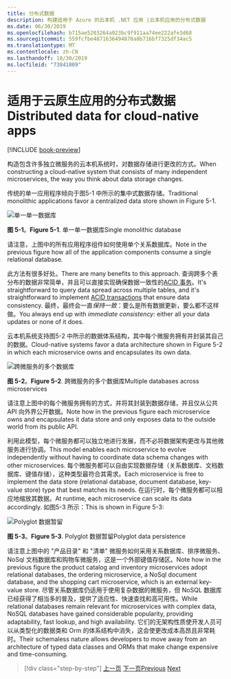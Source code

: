 ```yaml
---
title: 分布式数据
description: 构建适用于 Azure 的云本机 .NET 应用 |云本机应用的分布式数据
ms.date: 06/30/2019
ms.openlocfilehash: b715ae5203264a023bc9f911aa74ee222afe3d68
ms.sourcegitcommit: 559fcfbe4871636494870a8b716bf7325df34ac5
ms.translationtype: MT
ms.contentlocale: zh-CN
ms.lasthandoff: 10/30/2019
ms.locfileid: "73841809"
---
```

# <a name="distributed-data-for-cloud-native-apps"></a><span data-ttu-id="0abc7-103">适用于云原生应用的分布式数据</span><span class="sxs-lookup"><span data-stu-id="0abc7-103">Distributed data for cloud-native apps</span></span>

[!INCLUDE [book-preview](../../../includes/book-preview.md)]

<span data-ttu-id="0abc7-104">构造包含许多独立微服务的云本机系统时，对数据存储进行更改的方式。</span><span class="sxs-lookup"><span data-stu-id="0abc7-104">When constructing a cloud-native system that consists of many independent microservices, the way you think about data storage changes.</span></span>

<span data-ttu-id="0abc7-105">传统的单一应用程序倾向于图5-1 中所示的集中式数据存储。</span><span class="sxs-lookup"><span data-stu-id="0abc7-105">Traditional monolithic applications favor a centralized data store shown in Figure 5-1.</span></span>

![单一单一数据库](./media/single-monolithic-database.png)

<span data-ttu-id="0abc7-107">**图 5-1**。</span><span class="sxs-lookup"><span data-stu-id="0abc7-107">**Figure 5-1**.</span></span> <span data-ttu-id="0abc7-108">单一单一数据库</span><span class="sxs-lookup"><span data-stu-id="0abc7-108">Single monolithic database</span></span>

<span data-ttu-id="0abc7-109">请注意，上图中的所有应用程序组件如何使用单个关系数据库。</span><span class="sxs-lookup"><span data-stu-id="0abc7-109">Note in the previous figure how all of the application components consume a single relational database.</span></span>

<span data-ttu-id="0abc7-110">此方法有很多好处。</span><span class="sxs-lookup"><span data-stu-id="0abc7-110">There are many benefits to this approach.</span></span> <span data-ttu-id="0abc7-111">查询跨多个表分布的数据非常简单，并且可以直接实现确保数据一致性的[ACID 事务](https://docs.microsoft.com/windows/desktop/cossdk/acid-properties)。</span><span class="sxs-lookup"><span data-stu-id="0abc7-111">It's straightforward to query data spread across  multiple tables, and it's straightforward to implement [ACID transactions](https://docs.microsoft.com/windows/desktop/cossdk/acid-properties) that ensure data consistency.</span></span> <span data-ttu-id="0abc7-112">最终，最终会一直*保持一致*：要么是所有数据更新，要么都不这样做。</span><span class="sxs-lookup"><span data-stu-id="0abc7-112">You always end up with *immediate consistency*: either all your data updates or none of it does.</span></span>

<span data-ttu-id="0abc7-113">云本机系统支持图5-2 中所示的数据体系结构，其中每个微服务拥有并封装其自己的数据。</span><span class="sxs-lookup"><span data-stu-id="0abc7-113">Cloud-native systems favor a data architecture shown in Figure 5-2 in which each microservice owns and encapsulates its own data.</span></span>

![跨微服务的多个数据库](./media/data-across-microservices.png)

<span data-ttu-id="0abc7-115">**图 5-2**。</span><span class="sxs-lookup"><span data-stu-id="0abc7-115">**Figure 5-2**.</span></span> <span data-ttu-id="0abc7-116">跨微服务的多个数据库</span><span class="sxs-lookup"><span data-stu-id="0abc7-116">Multiple databases across microservices</span></span>

<span data-ttu-id="0abc7-117">请注意上图中的每个微服务拥有的方式，并将其封装到数据存储，并且仅从公共 API 向外界公开数据。</span><span class="sxs-lookup"><span data-stu-id="0abc7-117">Note how in the previous figure each microservice owns and encapsulates it data store and only exposes data to the outside world from its public API.</span></span>

<span data-ttu-id="0abc7-118">利用此模型，每个微服务都可以独立地进行发展，而不必将数据架构更改与其他微服务进行协调。</span><span class="sxs-lookup"><span data-stu-id="0abc7-118">This model enables each microservice to evolve independently without having to coordinate data schema changes with other microservices.</span></span> <span data-ttu-id="0abc7-119">每个微服务都可以自由实现数据存储（关系数据库、文档数据库、键值存储），这种类型最符合其需求。</span><span class="sxs-lookup"><span data-stu-id="0abc7-119">Each microservice is free to implement the data store (relational database, document database, key-value store) type that best matches its needs.</span></span> <span data-ttu-id="0abc7-120">在运行时，每个微服务都可以相应地缩放其数据。</span><span class="sxs-lookup"><span data-stu-id="0abc7-120">At runtime, each microservice can scale its data accordingly.</span></span> <span data-ttu-id="0abc7-121">如图5-3 所示：</span><span class="sxs-lookup"><span data-stu-id="0abc7-121">This is shown in Figure 5-3:</span></span>

![Polyglot 数据暂留](./media/polyglot-data-persistence.png)

<span data-ttu-id="0abc7-123">**图 5-3**。</span><span class="sxs-lookup"><span data-stu-id="0abc7-123">**Figure 5-3**.</span></span> <span data-ttu-id="0abc7-124">Polyglot 数据暂留</span><span class="sxs-lookup"><span data-stu-id="0abc7-124">Polyglot data persistence</span></span>

<span data-ttu-id="0abc7-125">请注意上图中的 "产品目录" 和 "清单" 微服务如何采用关系数据库、排序微服务、NoSql 文档数据库和购物车微服务，这是一个外部键值存储区。</span><span class="sxs-lookup"><span data-stu-id="0abc7-125">Note how in the previous figure the product catalog and inventory microservices adopt relational databases, the ordering microservice, a NoSql document database, and the shopping cart microservice, which is an external key-value store.</span></span> <span data-ttu-id="0abc7-126">尽管关系数据库仍适用于使用复杂数据的微服务，但 NoSQL 数据库已经获得了相当多的普及，提供了适应性、快速查找和高可用性。</span><span class="sxs-lookup"><span data-stu-id="0abc7-126">While relational databases remain relevant for microservices with complex data, NoSQL databases have gained considerable popularity, providing adaptability, fast lookup, and high availability.</span></span> <span data-ttu-id="0abc7-127">它们的无架构性质使开发人员可以从类型化的数据类和 Orm 的体系结构中消失，这会使更改成本高昂且非常耗时。</span><span class="sxs-lookup"><span data-stu-id="0abc7-127">Their schemaless nature allows developers to move away from an architecture of typed data classes and ORMs that make change expensive and time-consuming.</span></span>

>[!div class="step-by-step"]
><span data-ttu-id="0abc7-128">[上一页](service-mesh-communication-infrastructure.md)
>[下一页](data-patterns.md)</span><span class="sxs-lookup"><span data-stu-id="0abc7-128">[Previous](service-mesh-communication-infrastructure.md)
[Next](data-patterns.md)</span></span>
